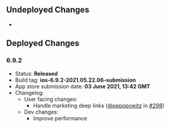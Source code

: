 ## Undeployed Changes

-

<!-- DO NOT CHANGE -->

## Deployed Changes

### 6.9.2

- Status: **Released**
- Build tag: **ios-6.9.2-2021.05.22.06-submission**
- App store submission date: **03 June 2021, 13:42 GMT**
- Changelog:
  - User facing changes:
    - Handle marketing deep links ([@pepopowitz](https://github.com/pepopowitz) in [#298](https://github.com/artsy/eigen/pulls/298))
  - Dev changes:
    - Improve performance
